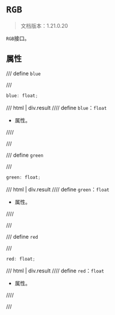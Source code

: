 # `RGB`

> 文档版本：1.21.0.20

`RGB`接口。

## 属性

/// define
`blue`


///

```js
blue: float;
```

/// html | div.result
//// define
`blue`：`float`

- 属性。


////

///


/// define
`green`


///

```js
green: float;
```

/// html | div.result
//// define
`green`：`float`

- 属性。


////

///


/// define
`red`


///

```js
red: float;
```

/// html | div.result
//// define
`red`：`float`

- 属性。


////

///

